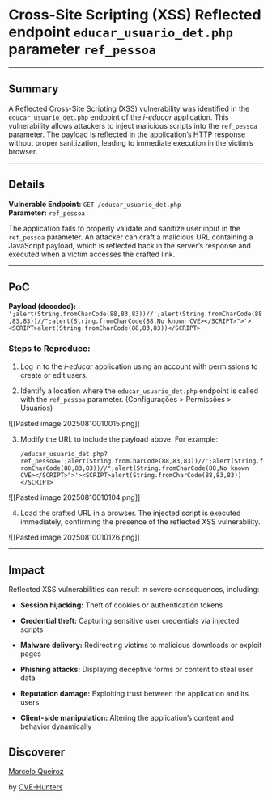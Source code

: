 # Cross-Site Scripting (XSS) Reflected endpoint `educar_usuario_det.php` parameter `ref_pessoa`

---

## Summary

A Reflected Cross-Site Scripting (XSS) vulnerability was identified in the `educar_usuario_det.php` endpoint of the _i-educar_ application. This vulnerability allows attackers to inject malicious scripts into the `ref_pessoa` parameter. The payload is reflected in the application’s HTTP response without proper sanitization, leading to immediate execution in the victim’s browser.

---

## Details

**Vulnerable Endpoint:** `GET /educar_usuario_det.php`  
**Parameter:** `ref_pessoa`

The application fails to properly validate and sanitize user input in the `ref_pessoa` parameter. An attacker can craft a malicious URL containing a JavaScript payload, which is reflected back in the server’s response and executed when a victim accesses the crafted link.

---

## PoC

**Payload (decoded):**
`';alert(String.fromCharCode(88,83,83))//';alert(String.fromCharCode(88,83,83))//";alert(String.fromCharCode(88,No known CVE></SCRIPT>">'><SCRIPT>alert(String.fromCharCode(88,83,83))</SCRIPT>`
### Steps to Reproduce:

1. Log in to the _i-educar_ application using an account with permissions to create or edit users.
    
2. Identify a location where the `educar_usuario_det.php` endpoint is called with the `ref_pessoa` parameter. (Configurações > Permissões > Usuários)

![[Pasted image 20250810010015.png]]

3. Modify the URL to include the payload above. For example:    
        
    `/educar_usuario_det.php?ref_pessoa=';alert(String.fromCharCode(88,83,83))//';alert(String.fromCharCode(88,83,83))//";alert(String.fromCharCode(88,No known CVE></SCRIPT>">'><SCRIPT>alert(String.fromCharCode(88,83,83))</SCRIPT>`

![[Pasted image 20250810010104.png]]

4. Load the crafted URL in a browser. The injected script is executed immediately, confirming the presence of the reflected XSS vulnerability.

![[Pasted image 20250810010126.png]]

---

## Impact

Reflected XSS vulnerabilities can result in severe consequences, including:

- **Session hijacking:** Theft of cookies or authentication tokens
    
- **Credential theft:** Capturing sensitive user credentials via injected scripts
    
- **Malware delivery:** Redirecting victims to malicious downloads or exploit pages
    
- **Phishing attacks:** Displaying deceptive forms or content to steal user data
    
- **Reputation damage:** Exploiting trust between the application and its users
    
- **Client-side manipulation:** Altering the application’s content and behavior dynamically


## Discoverer

[Marcelo Queiroz](www.linkedin.com/in/marceloqueirozjr)

by [CVE-Hunters](https://github.com/Sec-Dojo-Cyber-House/cve-hunters)